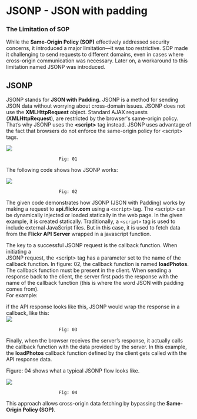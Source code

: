 # JSONP \- JSON with padding

### **The Limitation of SOP**

While the **Same-Origin Policy (SOP)** effectively addressed security concerns, it introduced a major limitation—it was too restrictive. SOP made it challenging to send requests to different domains, even in cases where cross-origin communication was necessary. Later on, a workaround to this limitation named JSONP was introduced.

## JSONP

JSONP stands for **JSON with Padding.** JSONP is a method for sending JSON data without worrying about cross-domain issues. JSONP does not use the **XMLHttpRequest** object. Standard AJAX requests (**XMLHttpRequest**), are restricted by the browser's same-origin policy. That’s why JSONP uses the **\<script\>** tag instead. JSONP uses advantage of the fact that browsers do not enforce the same-origin policy for \<script\> tags.

<img src="/data/CORS/assets/image3.png">    

						Fig: 01

The following code shows how JSONP works: 

<img src="/data/CORS/assets/image5.png"> 

					    Fig: 02  
The given code demonstrates how JSONP (JSON with Padding) works by making a request to **api.flickr.com** using a `<script>` tag. The \<script\> can be dynamically injected or loaded statically in the web page. In the given example, it is created statically. Traditionally, a `<script>` tag is used to include external JavaScript files. But in this case, it is used to fetch data from the **Flickr API** **Server** wrapped in a javascript function.

The key to a successful JSONP request is the callback function. When initiating a  
JSONP request, the \<script\> tag has a parameter set to the name of the callback function. In figure: 02, the callback function is named **loadPhotos**. The callback function must be present in the client. When sending a response back to the client, the server first pads the response with the name of the callback function (this is where the word JSON with padding comes from).   
For example: 

if the API response looks like this, JSONP would wrap the response in a callback, like this:   
<img src="/data/CORS/assets/image4.png"> 

						Fig: 03

Finally, when the browser receives the server’s response, it actually calls the callback function with the data provided by the server. In this example, the **loadPhotos** callback function defined by the client gets called with the API response data. 

Figure: 04 shows what a typical JSONP flow looks like. 

<img src="/data/CORS/assets/image6.png"> 

						Fig: 04

This approach allows cross-origin data fetching by bypassing the **Same-Origin Policy (SOP)**. 
